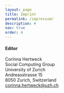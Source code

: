 ```yaml
---
layout: page
title: Imprint
permalink: /impressum/
description: #
nav: true
order: 4
---
```

<h4>Editor</h4>

Corinna Hertweck<br/>
Social Computing Group<br/>
University of Zurich<br/>
Andreasstrasse 15<br/>
8050 Zurich, Switzerland<br/>
<i class="fas fa-envelope"></i>   corinna.hertweck@uzh.ch<br/>
